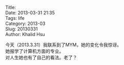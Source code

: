 Title:   
Date: 2013-03-31 21:35  
Tags: life  
Category: 2013-03  
Slug:  20130331   
Author: Khalid Hsu  
  
今天（2013.3.31）我联系到了MYM，她的变化令我惊讶。  
她报学了计算机方面的专业。  
对人生她也有了自己的看法。老了？  
  
